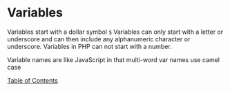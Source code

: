 # Variables

Variables start with a dollar symbol `$`
Variables can only start with a letter or underscore and can then include any alphanumeric character or underscore. Variables in PHP can not start with a number.

Variable names are like JavaScript in that multi-word var names use camel case

[Table of Contents](../README.md)
